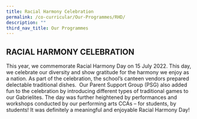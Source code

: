 ```yaml
---
title: Racial Harmony Celebration
permalink: /co-curricular/Our-Programmes/RHD/
description: ""
third_nav_title: Our Programmes
---
```


## RACIAL HARMONY CELEBRATION

This year, we commemorate Racial Harmony Day on 15 July 2022. This day, we celebrate our diversity and show gratitude for the harmony we enjoy as a nation. As part of the celebration, the school’s canteen vendors prepared delectable traditional dishes.  Our Parent Support Group (PSG) also added fun to the celebration by introducing different types of traditional games to our Gabrielites. The day was further heightened by performances and workshops conducted by our performing arts CCAs – for students, by students! It was definitely a meaningful and enjoyable Racial Harmony Day!

